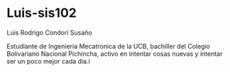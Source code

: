 # Luis-sis102
Luis Rodrigo Condori Susaño

Estudiante de Ingenieria Mecatronica de la UCB, bachiller del Colegio Bolivariano Nacional Pichincha, activo en intentar cosas nuevas y intentar ser un poco mejor cada dia.l
